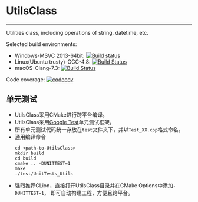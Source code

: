 # UtilsClass
------------
Utilities class, including operations of string, datetime, etc.

Selected build environments:

+ Windows-MSVC 2013-64bit: [![Build status](https://ci.appveyor.com/api/projects/status/b3eu2hfca1mte3ta?svg=true)](https://ci.appveyor.com/project/lreis-2415/utilsclass)
+ Linux(Ubuntu trusty)-GCC-4.8: [![Build Status](http://badges.herokuapp.com/travis/lreis2415/UtilsClass?branch=master&env=BUILD_NAME=linux_gcc48&label=linux_gcc48)](https://travis-ci.org/lreis2415/UtilsClass)
+ macOS-Clang-7.3: [![Build Status](http://badges.herokuapp.com/travis/lreis2415/UtilsClass?branch=master&env=BUILD_NAME=osx_xcode&label=osx_clang)](https://travis-ci.org/lreis2415/UtilsClass)

Code coverage: [![codecov](https://codecov.io/gh/lreis2415/UtilsClass/branch/master/graph/badge.svg)](https://codecov.io/gh/lreis2415/UtilsClass)

## 单元测试
+ UtilsClass采用CMake进行跨平台编译。
+ UtilsClass采用[Google Test](https://github.com/google/googletest)单元测试框架。
+ 所有单元测试代码统一存放在`test`文件夹下，并以`Test_XX.cpp`格式命名。
+ 通用编译命令
    ```shell
    cd <path-to-UtilsClass>
    mkdir build
    cd build
    cmake .. -DUNITTEST=1
    make
    ./test/UnitTests_Utils
    ```
+ 强烈推荐CLion，直接打开UtilsClass目录并在CMake Options中添加`-DUNITTEST=1`，
即可自动构建工程，方便且跨平台。